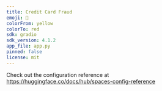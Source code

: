 ```yaml
---
title: Credit Card Fraud
emoji: 🚀
colorFrom: yellow
colorTo: red
sdk: gradio
sdk_version: 4.1.2
app_file: app.py
pinned: false
license: mit
---
```


Check out the configuration reference at https://huggingface.co/docs/hub/spaces-config-reference
